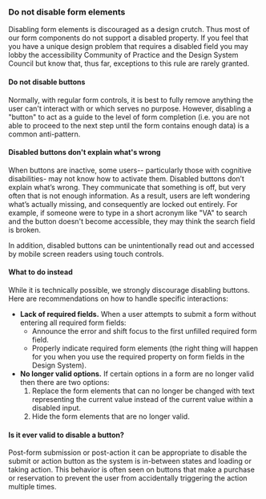 ### Do not disable form elements

Disabling form elements is discouraged as a design crutch. Thus most of our form components do not support a disabled property. If you feel that you have a unique design problem that requires a disabled field you may lobby the accessibility Community of Practice and the Design System Council but know that, thus far, exceptions to this rule are rarely granted.

#### Do not disable buttons

Normally, with regular form controls, it is best to fully remove anything the user can't interact with or which serves no purpose. However, disabling a "button" to act as a guide to the level of form completion (i.e. you are not able to proceed to the next step until the form contains enough data) is a common anti-pattern.

#### Disabled buttons don't explain what's wrong

When buttons are inactive, some users-- particularly those with cognitive disabilities- may not know how to activate them. Disabled buttons don’t explain what’s wrong. They communicate that something is off, but very often that is not enough information. As a result, users are left wondering what’s actually missing, and consequently are locked out entirely. For example, if someone were to type in a short acronym like "VA" to search and the button doesn't become accessible, they may think the search field is broken.

In addition, disabled buttons can be unintentionally read out and accessed by mobile screen readers using touch controls.

#### What to do instead

While it is technically possible, we strongly discourage disabling buttons. Here are recommendations on how to handle specific interactions:

* **Lack of required fields.** When a user attempts to submit a form without entering all required form fields:
  * Announce the error and shift focus to the first unfilled required form field.
  * Properly indicate required form elements (the right thing will happen for you when you use the required property on form fields in the Design System).
* **No longer valid options.** If certain options in a form are no longer valid then there are two options:
  1. Replace the form elements that can no longer be changed with text representing the current value instead of the current value within a disabled input.
  2. Hide the form elements that are no longer valid.

#### Is it ever valid to disable a button?

Post-form submission or post-action it can be appropriate to disable the submit or action button as the system is in-between states and loading or taking action. This behavior is often seen on buttons that make a purchase or reservation to prevent the user from accidentally triggering the action multiple times.